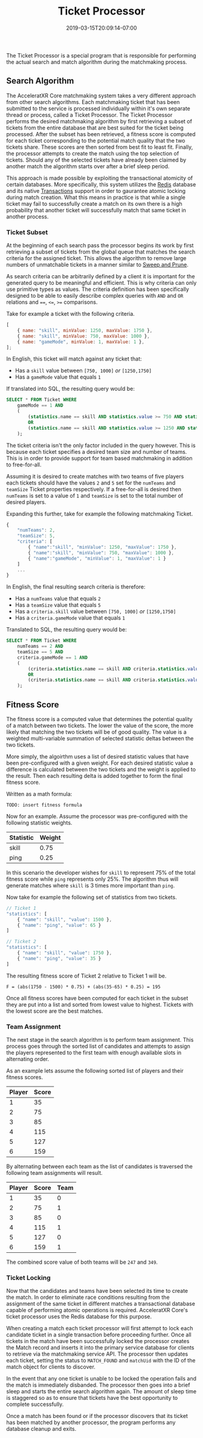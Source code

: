 ﻿---
title: "Ticket Processor"
date: 2019-03-15T20:09:14-07:00
---

The Ticket Processor is a special program that is responsible for performing the actual search and match algorithm during the matchmaking process.

## Search Algorithm

The AcceleratXR Core matchmaking system takes a very different approach from other search algorithms. Each matchmaking ticket that has been submitted to the service is processed individually within it's own separate thread or process, called a Ticket Processor. The Ticket Processor performs the desired matchmaking algorithm by first retrieving a subset of tickets from the entire database that are best suited for the ticket being processed. After the subset has been retrieved, a fitness score is computed for each ticket corresponding to the potential match quality that the two tickets share. These scores are then sorted from best fit to least fit. Finally, the processor attempts to create the match using the top selection of tickets. Should any of the selected tickets have already been claimed by another match the algorithm starts over after a brief sleep period.

This approach is made possible by exploiting the transactional atomicity of certain databases. More specifically, this system utilizes the [Redis](https://redis.io/) database and its native [Transactions](https://redis.io/topics/transactions) support in order to gaurantee atomic locking during match creation. What this means in practice is that while a single ticket may fail to successfully create a match on its own there is a high probability that another ticket will successfully match that same ticket in another process.

### Ticket Subset

At the beginning of each search pass the processor begins its work by first retrieving a subset of tickets from the global queue that matches the search criteria for the assigned ticket. This allows the algorithm to remove large numbers of unmatchable tickets in a manner similar to [Sweep and Prune](https://en.wikipedia.org/wiki/Sweep_and_prune).

As search criteria can be arbitrarily defined by a client it is important for the generated query to be meaningful and efficient. This is why criteria can only use primitive types as values. The criteria definition has been specifically designed to be able to easily describe complex queries with `AND` and `OR` relations and `==`, `<=`, `>=` comparisons.

Take for example a ticket with the following criteria.

```javascript
[
    { name: "skill", minValue: 1250, maxValue: 1750 },
    { name: "skill", minValue: 750, maxValue: 1000 },
    { name: "gameMode", minValue: 1, maxValue: 1 },
];
```

In English, this ticket will match against any ticket that:

-   Has a `skill` value between `[750, 1000]` _or_ `[1250,1750]`
-   Has a `gameMode` value that equals `1`

If translated into SQL, the resulting query would be:

```sql
SELECT * FROM Ticket WHERE
    gameMode == 1 AND
    (
        (statistics.name == skill AND statistics.value >= 750 AND statistics.value <= 1000)
        OR
        (statistics.name == skill AND statistics.value >= 1250 AND statistics.value <= 1750)
    );
```

The ticket criteria isn't the only factor included in the query however. This is because each ticket specifies a desired team size and number of teams. This is in order to provide support for team based matchmaking in addition to free-for-all.

Assuming it is desired to create matches with two teams of five players each tickets should have the values `2` and `5` set for the `numTeams` and `teamSize` Ticket properties respectively. If a free-for-all is desired then `numTeams` is set to a value of `1` and `teamSize` is set to the total number of desired players.

Expanding this further, take for example the following matchmaking Ticket.

```javascript
{
    "numTeams": 2,
    "teamSize": 5,
    "criteria": [
        { "name":"skill", "minValue": 1250, "maxValue": 1750 },
        { "name":"skill", "minValue": 750, "maxValue": 1000 },
        { "name":"gameMode", "minValue": 1, "maxValue": 1 }
    ]
    ...
}
```

In English, the final resulting search criteria is therefore:

-   Has a `numTeams` value that equals `2`
-   Has a `teamSize` value that equals `5`
-   Has a `criteria.skill` value between `[750, 1000]` _or_ `[1250,1750]`
-   Has a `criteria.gameMode` value that equals `1`

Translated to SQL, the resulting query would be:

```sql
SELECT * FROM Ticket WHERE
    numTeams == 2 AND
    teamSize == 5 AND
    criteria.gameMode == 1 AND
    (
        (criteria.statistics.name == skill AND criteria.statistics.value >= 750 AND criteria.statistics.value <= 1000)
        OR
        (criteria.statistics.name == skill AND criteria.statistics.value >= 1250 AND criteria.statistics.value <= 1750)
    );
```

## Fitness Score

The fitness score is a computed value that determines the potential quality of a match between two tickets. The lower the value of the score, the more likely that matching the two tickets will be of good quality. The value is a weighted multi-variable summation of selected statistic deltas between the two tickets.

More simply, the algoirthm uses a list of desired statistic values that have been pre-configured with a given weight. For each desired statistic value a difference is calculated between the two tickets and the weight is applied to the result. Then each resulting delta is added together to form the final fitness score.

Written as a math formula:

```
TODO: insert fitness formula
```

Now for an example. Assume the processor was pre-configured with the following statistic weights.

| Statistic | Weight |
| --------- | ------ |
| skill     | 0.75   |
| ping      | 0.25   |

In this scenario the developer wishes for `skill` to represent 75% of the total fitness score while `ping` represents only 25%. The algorithm thus will generate matches where `skill` is 3 times more important than `ping`.

Now take for example the following set of statistics from two tickets.

```javascript
// Ticket 1
"statistics": [
    { "name": "skill", "value": 1500 },
    { "name": "ping", "value": 65 }
]

// Ticket 2
"statistics": [
    { "name": "skill", "value": 1750 },
    { "name": "ping", "value": 35 }
]
```

The resulting fitness score of Ticket 2 relative to Ticket 1 will be.

```
F = (abs(1750 - 1500) * 0.75) + (abs(35-65) * 0.25) = 195
```

Once all fitness scores have been computed for each ticket in the subset they are put into a list and sorted from lowest value to highest. Tickets with the lowest score are the best matches.

### Team Assignment

The next stage in the search algorithm is to perform team assignment. This process goes through the sorted list of candidates and attempts to assign the players represented to the first team with enough available slots in alternating order.

As an example lets assume the following sorted list of players and their fitness scores.

| Player | Score |
| ------ | ----- |
| 1      | 35    |
| 2      | 75    |
| 3      | 85    |
| 4      | 115   |
| 5      | 127   |
| 6      | 159   |

By alternating between each team as the list of candidates is traversed the following team assignments will result.

| Player | Score | Team |
| ------ | ----- | ---- |
| 1      | 35    | 0    |
| 2      | 75    | 1    |
| 3      | 85    | 0    |
| 4      | 115   | 1    |
| 5      | 127   | 0    |
| 6      | 159   | 1    |

The combined score value of both teams will be `247` and `349`.

### Ticket Locking

Now that the candidates and teams have been selected its time to create the match. In order to eliminate race conditions resulting from the assignment of the same ticket in different matches a transactional database capable of performing atomic operations is required. AcceleratXR Core's ticket processor uses the Redis database for this purpose.

When creating a match each ticket processor will first attempt to lock each candidate ticket in a single transaction before proceeding further. Once all tickets in the match have been successfully locked the processor creates the Match record and inserts it into the primary service database for clients to retrieve via the matchmaking service API. The processor then updates each ticket, setting the status to `MATCH_FOUND` and `matchUid` with the ID of the match object for clients to discover.

In the event that any one ticket is unable to be locked the operation fails and the match is immediately disbanded. The processor then goes into a brief sleep and starts the entire search algorithm again. The amount of sleep time is staggered so as to ensure that tickets have the best opportunity to complete successfully.

Once a match has been found or if the processor discovers that its ticket has been matched by another processor, the program performs any database cleanup and exits.
